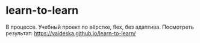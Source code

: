 # learn-to-learn
В процессе. Учебный проект по вёрстке, flex, без адаптива.
Посмотреть результат: https://vaideska.github.io/learn-to-learn/
